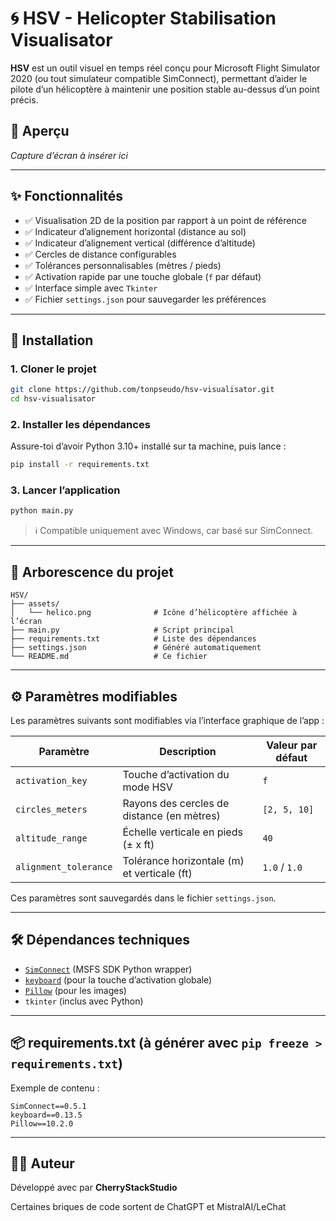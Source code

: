 # 🌀 HSV - Helicopter Stabilisation Visualisator

**HSV** est un outil visuel en temps réel conçu pour Microsoft Flight Simulator 2020 (ou tout simulateur compatible SimConnect), permettant d’aider le pilote d’un hélicoptère à maintenir une position stable au-dessus d’un point précis.

## 📸 Aperçu

*Capture d’écran à insérer ici*

---

## ✨ Fonctionnalités

- ✅ Visualisation 2D de la position par rapport à un point de référence
- ✅ Indicateur d’alignement horizontal (distance au sol)
- ✅ Indicateur d’alignement vertical (différence d’altitude)
- ✅ Cercles de distance configurables
- ✅ Tolérances personnalisables (mètres / pieds)
- ✅ Activation rapide par une touche globale (`f` par défaut)
- ✅ Interface simple avec `Tkinter`
- ✅ Fichier `settings.json` pour sauvegarder les préférences

---

## 🧰 Installation

### 1. Cloner le projet

```bash
git clone https://github.com/tonpseudo/hsv-visualisator.git
cd hsv-visualisator
```

### 2. Installer les dépendances

Assure-toi d’avoir Python 3.10+ installé sur ta machine, puis lance :

```bash
pip install -r requirements.txt
```

### 3. Lancer l’application

```bash
python main.py
```

> ℹ️ Compatible uniquement avec Windows, car basé sur SimConnect.

---

## 📂 Arborescence du projet

```
HSV/
├── assets/
│   └── helico.png              # Icône d’hélicoptère affichée à l’écran
├── main.py                     # Script principal
├── requirements.txt            # Liste des dépendances
├── settings.json               # Généré automatiquement
└── README.md                   # Ce fichier
```

---

## ⚙️ Paramètres modifiables

Les paramètres suivants sont modifiables via l’interface graphique de l’app :

| Paramètre               | Description                                      | Valeur par défaut |
|-------------------------|--------------------------------------------------|-------------------|
| `activation_key`        | Touche d’activation du mode HSV                  | `f`               |
| `circles_meters`        | Rayons des cercles de distance (en mètres)       | `[2, 5, 10]`      |
| `altitude_range`        | Échelle verticale en pieds (± x ft)              | `40`              |
| `alignment_tolerance`   | Tolérance horizontale (m) et verticale (ft)      | `1.0` / `1.0`     |

Ces paramètres sont sauvegardés dans le fichier `settings.json`.

---

## 🛠️ Dépendances techniques

- [`SimConnect`](https://pypi.org/project/SimConnect/) (MSFS SDK Python wrapper)
- [`keyboard`](https://pypi.org/project/keyboard/) (pour la touche d’activation globale)
- [`Pillow`](https://pypi.org/project/Pillow/) (pour les images)
- `tkinter` (inclus avec Python)

---

## 📦 requirements.txt (à générer avec `pip freeze > requirements.txt`)

Exemple de contenu :

```
SimConnect==0.5.1
keyboard==0.13.5
Pillow==10.2.0
```


---

## 🧑‍💻 Auteur

Développé avec par **CherryStackStudio**

Certaines briques de code sortent de ChatGPT et MistralAI/LeChat